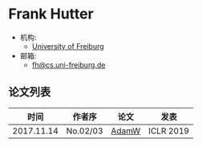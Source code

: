 # Frank Hutter

- 机构:
  - [University of Freiburg](../Institutions/University_of_Freiburg_德国弗赖堡大学.md)
- 邮箱:
  - <fh@cs.uni-freiburg.de>

## 论文列表

| 时间 | 作者序 | 论文 | 发表 |
|:-:|:-:|---|---|
| 2017.11.14 | No.02/03 | [AdamW](../Modules/Optim/2017.11.14_AdamW.md) | ICLR 2019 |